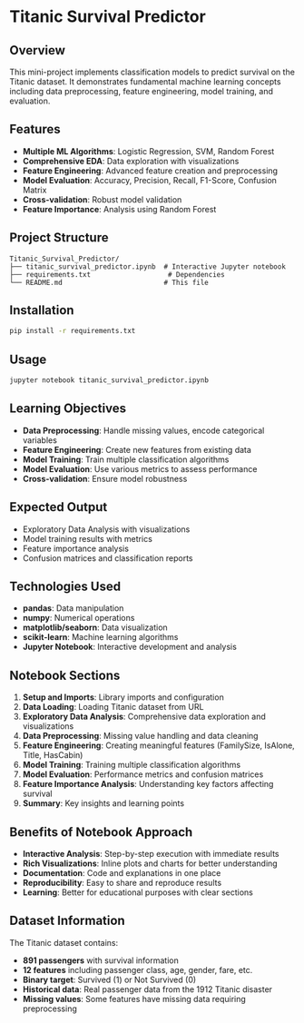 # Titanic Survival Predictor

## Overview
This mini-project implements classification models to predict survival on the Titanic dataset. It demonstrates fundamental machine learning concepts including data preprocessing, feature engineering, model training, and evaluation.

## Features
- **Multiple ML Algorithms**: Logistic Regression, SVM, Random Forest
- **Comprehensive EDA**: Data exploration with visualizations
- **Feature Engineering**: Advanced feature creation and preprocessing
- **Model Evaluation**: Accuracy, Precision, Recall, F1-Score, Confusion Matrix
- **Cross-validation**: Robust model validation
- **Feature Importance**: Analysis using Random Forest

## Project Structure
```
Titanic_Survival_Predictor/
├── titanic_survival_predictor.ipynb  # Interactive Jupyter notebook
├── requirements.txt                   # Dependencies
└── README.md                         # This file
```

## Installation
```bash
pip install -r requirements.txt
```

## Usage
```bash
jupyter notebook titanic_survival_predictor.ipynb
```

## Learning Objectives
- **Data Preprocessing**: Handle missing values, encode categorical variables
- **Feature Engineering**: Create new features from existing data
- **Model Training**: Train multiple classification algorithms
- **Model Evaluation**: Use various metrics to assess performance
- **Cross-validation**: Ensure model robustness

## Expected Output
- Exploratory Data Analysis with visualizations
- Model training results with metrics
- Feature importance analysis
- Confusion matrices and classification reports

## Technologies Used
- **pandas**: Data manipulation
- **numpy**: Numerical operations
- **matplotlib/seaborn**: Data visualization
- **scikit-learn**: Machine learning algorithms
- **Jupyter Notebook**: Interactive development and analysis

## Notebook Sections
1. **Setup and Imports**: Library imports and configuration
2. **Data Loading**: Loading Titanic dataset from URL
3. **Exploratory Data Analysis**: Comprehensive data exploration and visualizations
4. **Data Preprocessing**: Missing value handling and data cleaning
5. **Feature Engineering**: Creating meaningful features (FamilySize, IsAlone, Title, HasCabin)
6. **Model Training**: Training multiple classification algorithms
7. **Model Evaluation**: Performance metrics and confusion matrices
8. **Feature Importance Analysis**: Understanding key factors affecting survival
9. **Summary**: Key insights and learning points

## Benefits of Notebook Approach
- **Interactive Analysis**: Step-by-step execution with immediate results
- **Rich Visualizations**: Inline plots and charts for better understanding
- **Documentation**: Code and explanations in one place
- **Reproducibility**: Easy to share and reproduce results
- **Learning**: Better for educational purposes with clear sections

## Dataset Information
The Titanic dataset contains:
- **891 passengers** with survival information
- **12 features** including passenger class, age, gender, fare, etc.
- **Binary target**: Survived (1) or Not Survived (0)
- **Historical data**: Real passenger data from the 1912 Titanic disaster
- **Missing values**: Some features have missing data requiring preprocessing 